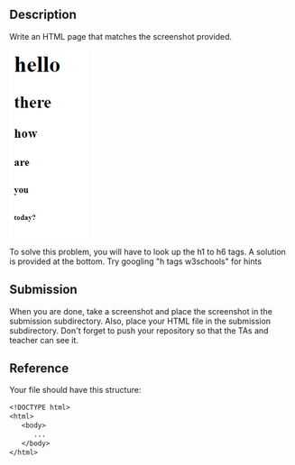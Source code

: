 ## Description

Write an HTML page that matches the screenshot provided.

![goal](screenshot.png)

To solve this problem, you will have to look up the h1 to h6 tags. A solution is provided at the bottom. Try googling "h tags w3schools" for hints

## Submission

When you are done, take a screenshot and place the screenshot in the submission subdirectory. Also, place your HTML file in the submission subdirectory. Don't forget to push your repository so that the TAs and teacher can see it.

## Reference

Your file should have this structure:

```
<!DOCTYPE html>
<html>
   <body>
      ...
   </body>
</html>
```
